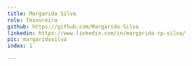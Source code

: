 ```yaml
---
title: Margarida Silva
role: Tesoureira
github: https://github.com/Margarida-Silva
linkedin: https://www.linkedin.com/in/margarida-rp-silva/
pic: margaridasilva
index: 1

---
```

